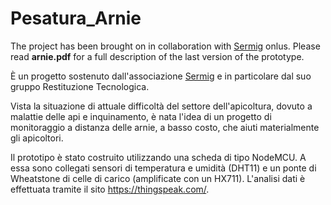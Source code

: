 # Pesatura_Arnie
The project has been brought on in collaboration with [Sermig](http://www.sermig.org/) onlus.
Please read **arnie.pdf** for a full description of the last version of the prototype.



È un progetto sostenuto dall'associazione [Sermig](http://www.sermig.org/) e in particolare dal suo gruppo Restituzione Tecnologica.

Vista la situazione di attuale difficoltà del settore dell'apicoltura, dovuto a malattie delle api e inquinamento, è nata l'idea di un progetto di monitoraggio a distanza delle arnie, a basso costo, che aiuti materialmente gli apicoltori.

Il prototipo è stato costruito utilizzando una scheda di tipo NodeMCU. A essa sono collegati sensori di temperatura e umidità (DHT11) e un ponte di Wheatstone di celle di carico (amplificate con un HX711).
L'analisi dati è effettuata tramite il sito https://thingspeak.com/.
